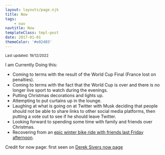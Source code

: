 ```yaml
---
layout: layouts/page.njk
title: Now
tags:
    - nav
navtitle: Now
templateClass: tmpl-post
date: 2017-01-01
themeColor: '#e02d03'
---
```


<p><small>Last updated: <time>19/12/2022</time></small></p>

<p>I am Currently Doing this:</p>

- Coming to terms with the result of the World Cup Final (France lost on penalties).
- Coming to terms with the fact that the World Cup is over and there is no longer live sport to watch during the evenings.
- Putting Christmas decorations and lights up.
- Attempting to put curtains up in the lounge.
- Laughing at what is going on at Twitter with Musk deciding that people should not be able to share links to other social media platforms, then putting a vote out to see if he should leave Twitter.
- Looking forward to spending some time with family and friends over Christmas.
- Recovering from an [epic winter bike ride with friends last Friday afternoon](https://www.strava.com/activities/8257390391).




Credit for now page: first seen on [Derek Sivers now page](https://sivers.org/now)
